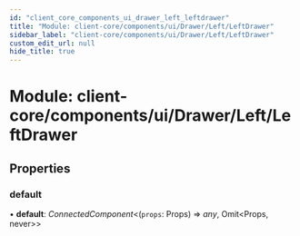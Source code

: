 ```yaml
---
id: "client_core_components_ui_drawer_left_leftdrawer"
title: "Module: client-core/components/ui/Drawer/Left/LeftDrawer"
sidebar_label: "client-core/components/ui/Drawer/Left/LeftDrawer"
custom_edit_url: null
hide_title: true
---
```


# Module: client-core/components/ui/Drawer/Left/LeftDrawer

## Properties

### default

• **default**: *ConnectedComponent*<(`props`: Props) => *any*, Omit<Props, never\>\>
